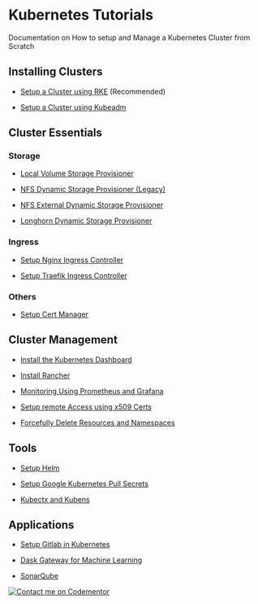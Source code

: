 # Kubernetes Tutorials
Documentation on How to setup and Manage a Kubernetes Cluster from Scratch

## Installing Clusters
- [Setup a Cluster using RKE](rke.md) (Recommended)

- [Setup a Cluster using Kubeadm](installation.md)

## Cluster Essentials

### Storage

- [Local Volume Storage Provisioner](storage/local-volume/Readme.md)

- [NFS Dynamic Storage Provisioner (Legacy)](storage/nfs-storage/Readme.md)

- [NFS External Dynamic Storage Provisioner](storage/nfs-external-storage/Readme.md)

- [Longhorn Dynamic Storage Provisioner](storage/longhorn/Readme.md)

### Ingress
- [Setup Nginx Ingress Controller](ingress/nginx.md)

- [Setup Traefik Ingress Controller](ingress/traefik.md)

### Others

- [Setup Cert Manager](cert-manager/Readme.md)

## Cluster Management

- [Install the Kubernetes Dashboard](dashboard/Readme.md)

- [Install Rancher](rancher.md)

- [Monitoring Using Prometheus and Grafana](monitoring/Readme.md)

- [Setup remote Access using x509 Certs](user-access.md)

- [Forcefully Delete Resources and Namespaces](force-delete.md)

## Tools

- [Setup Helm](helm.md)

- [Setup Google Kubernetes Pull Secrets](google-secrets.md)

- [Kubectx and Kubens](kubectx.md)

## Applications

- [Setup Gitlab in Kubernetes](gitlab.md)

- [Dask Gateway for Machine Learning](dask-gateway/Readme.md)

- [SonarQube](sonarqube/Readme.md)


[![Contact me on Codementor](https://www.codementor.io/m-badges/odytrice/find-me-on-cm-b.svg)](https://www.codementor.io/@odytrice?refer=badge)
